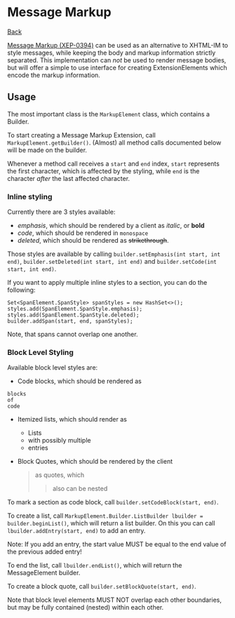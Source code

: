 Message Markup
==============

[Back](index.md)

[Message Markup (XEP-0394)](https://xmpp.org/extensions/xep-0394.html) can be used as an alternative to XHTML-IM to style messages, while keeping the body and markup information strictly separated.
This implementation can *not* be used to render message bodies, but will offer a simple to use interface for creating ExtensionElements which encode the markup information.

## Usage

The most important class is the `MarkupElement` class, which contains a Builder.

To start creating a Message Markup Extension, call `MarkupElement.getBuilder()`.
(Almost) all method calls documented below will be made on the builder.

Whenever a method call receives a `start` and `end` index, `start` represents the first character, which is affected by the styling, while `end` is the character *after* the last affected character.

### Inline styling

Currently there are 3 styles available:
* *emphasis*, which should be rendered by a client as *italic*, or **bold**
* *code*, which should be rendered in `monospace`
* *deleted*, which should be rendered as ~~strikethrough~~.

Those styles are available by calling `builder.setEmphasis(int start, int end)`,
`builder.setDeleted(int start, int end)` and `builder.setCode(int start, int end)`.

If you want to apply multiple inline styles to a section, you can do the following:
```
Set<SpanElement.SpanStyle> spanStyles = new HashSet<>();
styles.add(SpanElement.SpanStyle.emphasis);
styles.add(SpanElement.SpanStyle.deleted);
builder.addSpan(start, end, spanStyles);
```

Note, that spans cannot overlap one another.

### Block Level Styling

Available block level styles are:
* Code blocks, which should be rendered as
```
blocks
of
code
```

* Itemized lists, which should render as
  * Lists
  * with possibly multiple
  * entries

* Block Quotes, which should be rendered by the client
  > as quotes, which
  >> also can be nested

To mark a section as code block, call `builder.setCodeBlock(start, end)`.

To create a list, call `MarkupElement.Builder.ListBuilder lbuilder = builder.beginList()`, which will return a list builder.
On this you can call `lbuilder.addEntry(start, end)` to add an entry.

Note: If you add an entry, the start value MUST be equal to the end value of the previous added entry!

To end the list, call `lbuilder.endList()`, which will return the MessageElement builder.

To create a block quote, call `builder.setBlockQuote(start, end)`.

Note that block level elements MUST NOT overlap each other boundaries, but may be fully contained (nested) within each other.